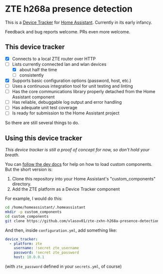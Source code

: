 # ZTE h268a presence detection

This is a [Device Tracker](https://www.home-assistant.io/components/device_tracker/) for [Home Assistant](https://github.com/home-assistant/home-assistant/). Currently in its early infancy.

Feedback and bug reports welcome. PRs even more welcome.

## This device tracker

- [x] Connects to a local ZTE router over HTTP
- [ ] Lists currently connected lan and wlan devices
  - [x] about half the time
  - [ ] consistently
- [x] Supports basic configuration options (password, host, etc.)
- [ ] Uses a continuous integration tool for unit testing and linting
- [ ] Has the core communications library properly detached from the Home Assistant component
- [ ] Has reliable, debuggable log output and error handling
- [ ] Has adequate unit test coverage
- [ ] Is ready for submission to the Home Assistant project

So there are still several things to do.

## Using this device tracker

*This device tracker is still a proof of concept for now, so don't hold your breath.*

You can [follow the dev docs](https://developers.home-assistant.io/docs/en/creating_component_loading.html) for help on how to load custom components. But the short version is:

1. Clone this repository into your Home Assistant's "custom_components" directory.
2. Add the ZTE platform as a Device Tracker component

For example, I would do this:
```bash
cd /home/homeassistant/.homeassistant
mkdir -p custom_components
cd custom_components
git clone https://github.com/vlasov01/zte-zxhn-h268a-presence-detection zte
```

And then, inside `configuration.yml`, add something like:
```yml
device_tracker:
  - platform: zte
    username: !secret zte_username
    password: !secret zte_password
    host: 10.0.0.1
```
(with `zte_password` defined in your `secrets.yml`, of course)
